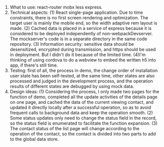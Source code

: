 1. What to use: react-router mobx less express.
2. Technical aspects:
  (1) React single-page application. Due to time constraints, there is no first screen rendering and optimization. The target user is mainly the mobile end, so the width adaptive rem layout is made.
  (2) Cached data is placed in a service of express because it is considered to be deployed independently of non-webpackDevserver. The mockserver's code is in a separate directory in the same code repository.
  (3) Information security: sensitive data should be desensitized, encrypted during transmission, and https should be used in deployment. But I didn't do it because of the limited time.
  (4)I'm thinking of using cordova to do a webview to embed the written h5 into app, if there's still time.
3. Testing: first of all, the process in demo, the change order of installation user state has been self-tested, at the same time, other states are also processed and judged in the development process, and the operation results of different states are debugged by using mock data.
4. Design ideas:
  (1) Considering the process, I only made two pages for the function of demo, completed all the update activities of the details page on one page, and cached the data of the current viewing contact, and updated it directly locally after a successful operation, so as to avoid frequent calls to background data and keep the operation smooth.
  (2) Some status updates only need to change the status field in the record, so the status field is enumerated to facilitate the function expansion.
  (3) The contact status of the list page will change according to the operation of the contact, so the contact is divided into two parts to add to the global data store.
